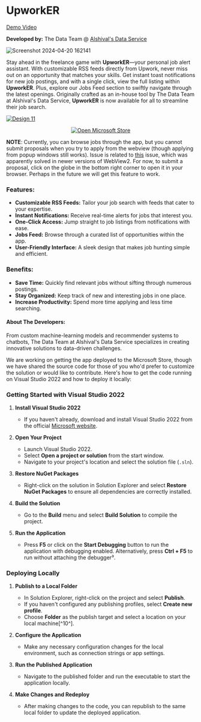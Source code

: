 # UpworkER
[Demo Video](https://vimeo.com/936644607?share=copy)

**Developed by:** The Data Team @ [Alshival's Data Service](https://Alshival.com)

![Screenshot 2024-04-20 162141](https://github.com/alshival/UpworkER/assets/129638420/11bf2672-04d1-4ef9-9abf-7f0a3e650812)

Stay ahead in the freelance game with **UpworkER**—your personal job alert assistant. With customizable RSS feeds directly from Upwork, never miss out on an opportunity that matches your skills. Get instant toast notifications for new job postings, and with a single click, view the full listing within **UpworkER**. Plus, explore our Jobs Feed section to swiftly navigate through the latest openings. Originally crafted as an in-house tool by The Data Team at Alshival's Data Service, **UpworkER** is now available for all to streamline their job search.


[![Design 11](https://github.com/alshival/UpworkER/assets/129638420/f47b4f0f-8f40-4dea-b258-fd12260dfb94)](https://vimeo.com/936644607?share=copy)

<p align="center">
    <a href="https://www.microsoft.com/store/productId/9P6LSJ5QS86P?ocid=pdpshare" target="_blank">
       <img src="https://github.com/alshival/UpworkER/assets/129638420/69b129a0-a076-453a-b0f6-a7506fdfc382" alt="Open Microsoft Store">
    </a>
</p>

**NOTE**: Currently, you can browse jobs through the app, but you cannot submit proposals when you try to apply from the webview (though applying from popup windows still works). Issue is related to [this](https://github.com/microsoft/microsoft-ui-xaml/issues/5570) issue, which was apparently solved in newer versions of WebView2. 
For now, to submit a proposal, click on the globe in the bottom right corner to open it in your browser. Perhaps in the future we will get this feature to work.

### **Features:**
- **Customizable RSS Feeds:** Tailor your job search with feeds that cater to your expertise.
- **Instant Notifications:** Receive real-time alerts for jobs that interest you.
- **One-Click Access:** Jump straight to job listings from notifications with ease.
- **Jobs Feed:** Browse through a curated list of opportunities within the app.
- **User-Friendly Interface:** A sleek design that makes job hunting simple and efficient.

### **Benefits:**
- **Save Time:** Quickly find relevant jobs without sifting through numerous postings.
- **Stay Organized:** Keep track of new and interesting jobs in one place.
- **Increase Productivity:** Spend more time applying and less time searching.

#### **About The Developers:**
From custom machine-learning models and recommender systems to chatbots, The Data Team at Alshival's Data Service specializes in creating innovative solutions to data-driven challenges. 

We are working on getting the app deployed to the Microsoft Store, though we have shared the source code for those of you who'd prefer to customize the solution or would like to contribute. Here's how to get the code running on Visual Studio 2022 and how to deploy it locally:

### **Getting Started with Visual Studio 2022**

1. **Install Visual Studio 2022**
   - If you haven't already, download and install Visual Studio 2022 from the official [Microsoft website](^1^).

2. **Open Your Project**
   - Launch Visual Studio 2022.
   - Select **Open a project or solution** from the start window.
   - Navigate to your project's location and select the solution file (`.sln`).

3. **Restore NuGet Packages**
   - Right-click on the solution in Solution Explorer and select **Restore NuGet Packages** to ensure all dependencies are correctly installed.

4. **Build the Solution**
   - Go to the **Build** menu and select **Build Solution** to compile the project.

5. **Run the Application**
   - Press **F5** or click on the **Start Debugging** button to run the application with debugging enabled. Alternatively, press **Ctrl + F5** to run without attaching the debugger³.

### **Deploying Locally**

1. **Publish to a Local Folder**
   - In Solution Explorer, right-click on the project and select **Publish**.
   - If you haven't configured any publishing profiles, select **Create new profile**.
   - Choose **Folder** as the publish target and select a location on your local machine[^10^].

2. **Configure the Application**
   - Make any necessary configuration changes for the local environment, such as connection strings or app settings.

3. **Run the Published Application**
   - Navigate to the published folder and run the executable to start the application locally.

4. **Make Changes and Redeploy**
   - After making changes to the code, you can republish to the same local folder to update the deployed application.
